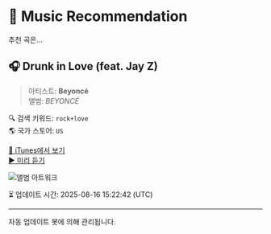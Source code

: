 
# 🎵 Music Recommendation

추천 곡은...

## 🎧 Drunk in Love (feat. Jay Z)  
> 아티스트: **Beyoncé**  
> 앨범: _BEYONCÉ_  

🔍 검색 키워드: `rock+love`  
🌎 국가 스토어: `US`

[🔗 iTunes에서 보기](https://music.apple.com/us/album/drunk-in-love-feat-jay-z/780330041?i=780330308&uo=4)  
[▶️ 미리 듣기](https://audio-ssl.itunes.apple.com/itunes-assets/AudioPreview115/v4/62/b8/3d/62b83d23-76b2-e662-3a05-0e7e9a8c1859/mzaf_17923547908440223776.plus.aac.p.m4a)

![앨범 아트워크](https://is1-ssl.mzstatic.com/image/thumb/Features4/v4/dc/ca/29/dcca295f-851e-5faf-a3b4-030965fa80f2/dj.jyrlgxlq.jpg/100x100bb.jpg)

⏳ 업데이트 시간: 2025-08-16 15:22:42 (UTC)

---
자동 업데이트 봇에 의해 관리됩니다.
